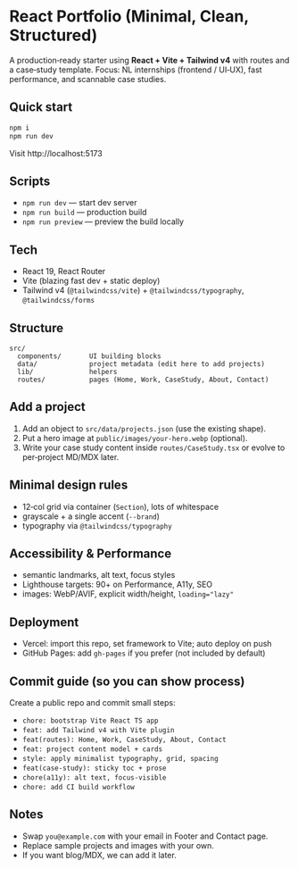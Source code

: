 # React Portfolio (Minimal, Clean, Structured)

A production‑ready starter using **React + Vite + Tailwind v4** with routes and a case‑study template.
Focus: NL internships (frontend / UI‑UX), fast performance, and scannable case studies.

## Quick start
```bash
npm i
npm run dev
```
Visit http://localhost:5173

## Scripts
- `npm run dev` — start dev server
- `npm run build` — production build
- `npm run preview` — preview the build locally

## Tech
- React 19, React Router
- Vite (blazing fast dev + static deploy)
- Tailwind v4 (`@tailwindcss/vite`) + `@tailwindcss/typography`, `@tailwindcss/forms`

## Structure
```
src/
  components/       UI building blocks
  data/             project metadata (edit here to add projects)
  lib/              helpers
  routes/           pages (Home, Work, CaseStudy, About, Contact)
```

## Add a project
1. Add an object to `src/data/projects.json` (use the existing shape).
2. Put a hero image at `public/images/your-hero.webp` (optional).
3. Write your case study content inside `routes/CaseStudy.tsx` or evolve to per‑project MD/MDX later.

## Minimal design rules
- 12‑col grid via container (`Section`), lots of whitespace
- grayscale + a single accent (`--brand`)
- typography via `@tailwindcss/typography`

## Accessibility & Performance
- semantic landmarks, alt text, focus styles
- Lighthouse targets: 90+ on Performance, A11y, SEO
- images: WebP/AVIF, explicit width/height, `loading="lazy"`

## Deployment
- Vercel: import this repo, set framework to Vite; auto deploy on push
- GitHub Pages: add `gh-pages` if you prefer (not included by default)

## Commit guide (so you can show process)
Create a public repo and commit small steps:

- `chore: bootstrap Vite React TS app`
- `feat: add Tailwind v4 with Vite plugin`
- `feat(routes): Home, Work, CaseStudy, About, Contact`
- `feat: project content model + cards`
- `style: apply minimalist typography, grid, spacing`
- `feat(case-study): sticky toc + prose`
- `chore(a11y): alt text, focus-visible`
- `chore: add CI build workflow`

## Notes
- Swap `you@example.com` with your email in Footer and Contact page.
- Replace sample projects and images with your own.
- If you want blog/MDX, we can add it later.
